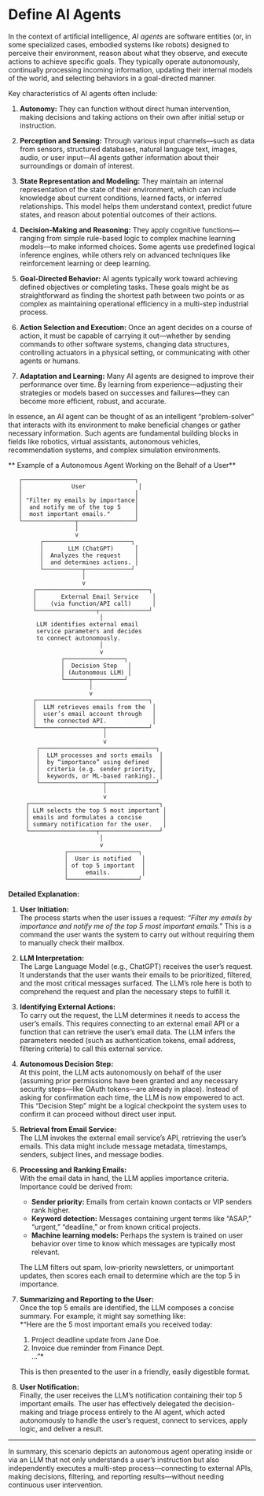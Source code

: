 # Define AI Agents

In the context of artificial intelligence, *AI agents* are software entities (or, in some specialized cases, embodied systems like robots) designed to perceive their environment, reason about what they observe, and execute actions to achieve specific goals. They typically operate autonomously, continually processing incoming information, updating their internal models of the world, and selecting behaviors in a goal-directed manner.

Key characteristics of AI agents often include:

1. **Autonomy:** They can function without direct human intervention, making decisions and taking actions on their own after initial setup or instruction.

2. **Perception and Sensing:** Through various input channels—such as data from sensors, structured databases, natural language text, images, audio, or user input—AI agents gather information about their surroundings or domain of interest.

3. **State Representation and Modeling:** They maintain an internal representation of the state of their environment, which can include knowledge about current conditions, learned facts, or inferred relationships. This model helps them understand context, predict future states, and reason about potential outcomes of their actions.

4. **Decision-Making and Reasoning:** They apply cognitive functions—ranging from simple rule-based logic to complex machine learning models—to make informed choices. Some agents use predefined logical inference engines, while others rely on advanced techniques like reinforcement learning or deep learning.

5. **Goal-Directed Behavior:** AI agents typically work toward achieving defined objectives or completing tasks. These goals might be as straightforward as finding the shortest path between two points or as complex as maintaining operational efficiency in a multi-step industrial process.

6. **Action Selection and Execution:** Once an agent decides on a course of action, it must be capable of carrying it out—whether by sending commands to other software systems, changing data structures, controlling actuators in a physical setting, or communicating with other agents or humans.

7. **Adaptation and Learning:** Many AI agents are designed to improve their performance over time. By learning from experience—adjusting their strategies or models based on successes and failures—they can become more efficient, robust, and accurate.

In essence, an AI agent can be thought of as an intelligent “problem-solver” that interacts with its environment to make beneficial changes or gather necessary information. Such agents are fundamental building blocks in fields like robotics, virtual assistants, autonomous vehicles, recommendation systems, and complex simulation environments.


** Example of a Autonomous Agent Working on the Behalf of a User**

```  
   ┌────────────────────────────────┐
   │              User               │
   │                                │
   │ "Filter my emails by importance│
   │  and notify me of the top 5    │
   │  most important emails."       │
   └───────────────┬────────────────┘
                   │
                   v
         ┌─────────────────────────┐
         │       LLM (ChatGPT)      │
         │  Analyzes the request    │
         │  and determines actions. │
         └───────────┬─────────────┘
                     │
                     v
       ┌────────────────────────────────┐
       │       External Email Service    │
       │    (via function/API call)      │
       └─────────────────┬──────────────┘
                          │
        LLM identifies external email
        service parameters and decides
        to connect autonomously.
                          │
                          v
               ┌─────────────────┐
               │  Decision Step   │
               │ (Autonomous LLM) │
               └───────┬─────────┘
                       │
                       v
       ┌────────────────────────────────┐
       │  LLM retrieves emails from the  │
       │  user’s email account through   │
       │  the connected API.             │
       └───────────────────┬────────────┘
                           │
                           v
        ┌─────────────────────────────────┐
        │  LLM processes and sorts emails  │
        │  by “importance” using defined   │
        │  criteria (e.g. sender priority, │
        │  keywords, or ML-based ranking). │
        └──────────────────┬──────────────┘
                           │
                           v
     ┌─────────────────────────────────────┐
     │ LLM selects the top 5 most important │
     │ emails and formulates a concise      │
     │ summary notification for the user.   │
     └───────────────────┬─────────────────┘
                          │
                          v
                ┌────────────────────┐
                │  User is notified   │
                │ of top 5 important  │
                │     emails.         │
                └────────────────────┘
```

**Detailed Explanation:**

1. **User Initiation:**  
   The process starts when the user issues a request: *“Filter my emails by importance and notify me of the top 5 most important emails.”* This is a command the user wants the system to carry out without requiring them to manually check their mailbox.

2. **LLM Interpretation:**  
   The Large Language Model (e.g., ChatGPT) receives the user’s request. It understands that the user wants their emails to be prioritized, filtered, and the most critical messages surfaced. The LLM’s role here is both to comprehend the request and plan the necessary steps to fulfill it.

3. **Identifying External Actions:**  
   To carry out the request, the LLM determines it needs to access the user’s emails. This requires connecting to an external email API or a function that can retrieve the user’s email data. The LLM infers the parameters needed (such as authentication tokens, email address, filtering criteria) to call this external service.

4. **Autonomous Decision Step:**  
   At this point, the LLM acts autonomously on behalf of the user (assuming prior permissions have been granted and any necessary security steps—like OAuth tokens—are already in place). Instead of asking for confirmation each time, the LLM is now empowered to act. This “Decision Step” might be a logical checkpoint the system uses to confirm it can proceed without direct user input.

5. **Retrieval from Email Service:**  
   The LLM invokes the external email service’s API, retrieving the user’s emails. This data might include message metadata, timestamps, senders, subject lines, and message bodies.

6. **Processing and Ranking Emails:**  
   With the email data in hand, the LLM applies importance criteria. Importance could be derived from:
   - **Sender priority:** Emails from certain known contacts or VIP senders rank higher.
   - **Keyword detection:** Messages containing urgent terms like “ASAP,” “urgent,” “deadline,” or from known critical projects.
   - **Machine learning models:** Perhaps the system is trained on user behavior over time to know which messages are typically most relevant.

   The LLM filters out spam, low-priority newsletters, or unimportant updates, then scores each email to determine which are the top 5 in importance.

7. **Summarizing and Reporting to the User:**  
   Once the top 5 emails are identified, the LLM composes a concise summary. For example, it might say something like:  
   *“Here are the 5 most important emails you received today:  
   1. Project deadline update from Jane Doe.  
   2. Invoice due reminder from Finance Dept.  
   ...”*

   This is then presented to the user in a friendly, easily digestible format.

8. **User Notification:**  
   Finally, the user receives the LLM’s notification containing their top 5 important emails. The user has effectively delegated the decision-making and triage process entirely to the AI agent, which acted autonomously to handle the user’s request, connect to services, apply logic, and deliver a result.

---

In summary, this scenario depicts an autonomous agent operating inside or via an LLM that not only understands a user’s instruction but also independently executes a multi-step process—connecting to external APIs, making decisions, filtering, and reporting results—without needing continuous user intervention.